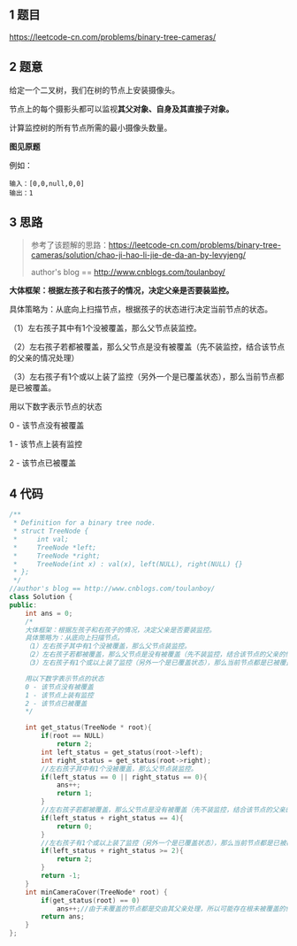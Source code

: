 ## 1 题目

https://leetcode-cn.com/problems/binary-tree-cameras/

## 2 题意

给定一个二叉树，我们在树的节点上安装摄像头。

节点上的每个摄影头都可以监视**其父对象、自身及其直接子对象。**

计算监控树的所有节点所需的最小摄像头数量。

**图见原题**

例如：

```
输入：[0,0,null,0,0]
输出：1
```


## 3 思路

>  参考了该题解的思路：https://leetcode-cn.com/problems/binary-tree-cameras/solution/chao-ji-hao-li-jie-de-da-an-by-levyjeng/
>
>  author's blog == http://www.cnblogs.com/toulanboy/

  **大体框架：根据左孩子和右孩子的情况，决定父亲是否要装监控。**

  具体策略为：从底向上扫描节点，根据孩子的状态进行决定当前节点的状态。

  （1）左右孩子其中有1个没被覆盖，那么父节点装监控。

  （2）左右孩子若都被覆盖，那么父节点是没有被覆盖（先不装监控，结合该节点的父亲的情况处理）

  （3）左右孩子有1个或以上装了监控（另外一个是已覆盖状态），那么当前节点都是已被覆盖。



  用以下数字表示节点的状态

  0 - 该节点没有被覆盖

  1 - 该节点上装有监控

  2 - 该节点已被覆盖



## 4 代码

```c++
/**
 * Definition for a binary tree node.
 * struct TreeNode {
 *     int val;
 *     TreeNode *left;
 *     TreeNode *right;
 *     TreeNode(int x) : val(x), left(NULL), right(NULL) {}
 * };
 */
//author's blog == http://www.cnblogs.com/toulanboy/
class Solution {
public:
    int ans = 0;
    /*
    大体框架：根据左孩子和右孩子的情况，决定父亲是否要装监控。
    具体策略为：从底向上扫描节点。
    （1）左右孩子其中有1个没被覆盖，那么父节点装监控。
    （2）左右孩子若都被覆盖，那么父节点是没有被覆盖（先不装监控，结合该节点的父亲的情况处理）
    （3）左右孩子有1个或以上装了监控（另外一个是已覆盖状态），那么当前节点都是已被覆盖。

    用以下数字表示节点的状态
    0 - 该节点没有被覆盖
    1 - 该节点上装有监控
    2 - 该节点已被覆盖
    */

    int get_status(TreeNode * root){
        if(root == NULL)
            return 2;
        int left_status = get_status(root->left);
        int right_status = get_status(root->right);
        //左右孩子其中有1个没被覆盖，那么父节点装监控。
        if(left_status == 0 || right_status == 0){
            ans++;
            return 1;
        }
        //左右孩子若都被覆盖，那么父节点是没有被覆盖（先不装监控，结合该节点的父亲的情况处理）
        if(left_status + right_status == 4){
            return 0;
        }
        //左右孩子有1个或以上装了监控（另外一个是已覆盖状态），那么当前节点都是已被覆盖。
        if(left_status + right_status >= 2){
            return 2;
        }
        return -1;
    }
    int minCameraCover(TreeNode* root) {
        if(get_status(root) == 0)
            ans++;//由于未覆盖的节点都是交由其父亲处理，所以可能存在根未被覆盖的情况
        return ans;
    }
};
```